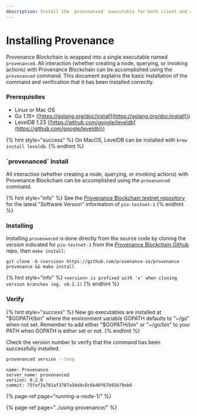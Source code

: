 ```yaml
---
description: Install the `provenanced` executable for both client and server operations.
---
```


# Installing Provenance

Provenance Blockchain is wrapped into a single executable named `provenanced`. All interaction \(whether creating a node, querying, or invoking actions\) with Provenance Blockchain can be accomplished using the `provenanced` command. This document explains the basic installation of the command and verification that it has been installed correctly. 

### Prerequisites 

* Linux or Mac OS
* Go 1.15+ \([https://golang.org/doc/install](https://golang.org/doc/install)\)
* LevelDB 1.23 \([https://github.com/google/leveldb](https://github.com/google/leveldb)\)

{% hint style="success" %}
On MacOS, LevelDB can be installed with `brew install leveldb`.
{% endhint %}

### \`provenanced\` Install

All interaction \(whether creating a node, querying, or invoking actions\) with Provenance Blockchain can be accomplished using the `provenanced` command. 

{% hint style="info" %}
See the [Provenance Blockchain testnet repository](https://github.com/provenance-io/testnet) for the latest "Software Version" information of `pio-testnet-1`
{% endhint %}

### Installing

Installing `provenanced` is done directly from the source code by cloning the version indicated for `pio-testnet-1` from the  [Provenance Blockchain Github](https://github.com/provenance-io/provenance) repo, then `make install`:

```text
git clone -b <version> https://github.com/provenance-io/provenance
provenance && make install
```

{% hint style="info" %}
`<version> is prefixed with 'v' when cloning version branches (eg. v0.2.1)`
{% endhint %}

### Verify

{% hint style="success" %}
New go executables are installed at "$GOPATH/bin" where the environment variable GOPATH defaults to "~/go" when not set. Remember to add either "$GOPATH/bin" or "~/go/bin" to your PATH when GOPATH is either set or not.
{% endhint %}

Check the version number to verify that the command has been successfully installed. 

```bash
provenanced version --long
```

```text
name: Provenance
server_name: provenanced
version: 0.2.0
commit: 75fef3a701af3787a56d4c8c6b40f67b95b79eb6
```

{% page-ref page="running-a-node-1/" %}

{% page-ref page="../using-provenance/" %}



